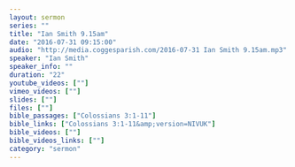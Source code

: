 ```yaml
---
layout: sermon
series: ""
title: "Ian Smith 9.15am"
date: "2016-07-31 09:15:00"
audio: "http://media.coggesparish.com/2016-07-31 Ian Smith 9.15am.mp3"
speaker: "Ian Smith"
speaker_info: ""
duration: "22"
youtube_videos: [""]
vimeo_videos: [""]
slides: [""]
files: [""]
bible_passages: ["Colossians 3:1-11"]
bible_links: ["Colossians 3:1-11&amp;version=NIVUK"]
bible_videos: [""]
bible_videos_links: [""]
category: "sermon"
---
```

